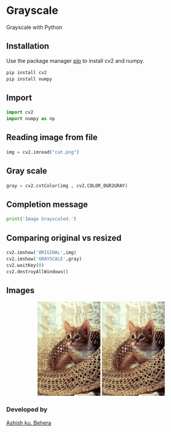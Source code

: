 # Grayscale
Grayscale with Python
## Installation

Use the package manager [pip](https://pip.pypa.io/en/stable/) to install cv2 and numpy.


```bash
pip install cv2
pip install numpy
```
## Import

```python
import cv2
import numpy as np
```
## Reading image from file

```python
img = cv2.imread("cat.png")
```
## Gray scale

```python
gray = cv2.cvtColor(img , cv2.COLOR_BGR2GRAY)
```
## Completion message

```python
print('Image Grayscaled.')
```
## Comparing original vs resized

```python
cv2.imshow('ORIGINAL',img)
cv2.imshow('GRAYSCALE',gray)
cv2.waitKey(0)
cv2.destroyAllWindows()
```

## Images
<p align="center">
	<img src="/cat.png" alt="Logo", height=250px,width=350px>
	<img src="/cat.png" alt="Logo", height=250px,width=350px>
</p>

### Developed by
 [Ashish ku. Behera](https://github.com/ashish-max "Github Id")
